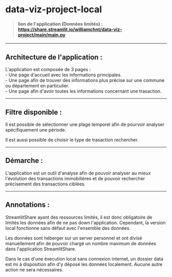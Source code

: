 # data-viz-project-local
 
> #### lien de l'application (Données limités) : https://share.streamlit.io/williamchnt/data-viz-project/main/main.py
------------------
## Architecture de l'application :

L'application est composée de 3 pages : \
    - Une page d'accueil avec les informations principales.\
    - Une page afin de trouver des informations plus précise sur une commune ou département en particulier.\
    - Une page afin d'avoir toutes les informations concernant une trasaction. 

---------------

## Filtre disponible :
Il est possible de sélectionner une plage temporel afin de pourvoir analyser spécifiquement une période.

Il est aussi possible de choisir le type de trasaction rechercher.

--------------

## Démarche :

L'application est un outil d'analyse afin de pouvoir analyser au mieux l'évolution des transactions immobilières et de pouvoir rechercher précisement des transactions ciblées.

--------------

## Annotations :

StreamlitShare ayant des ressources limités, il est donc obligatoire de limités les données afin de ne pas down l'application. Cependant, la version local fonctionne sans défaut avec l'ensemble des données.

Les données sont héberger sur un server personnel et ont divisé manuellement afin de pouvoir chargé un nombre maximum de données dans l'application StreamlitShare.

Dans le cas d'une éxecution local sans connexion internet, un dossier data est mi à disposition afin d'y déposé les données localement. Aucune autre action ne sera nécessaires. 

